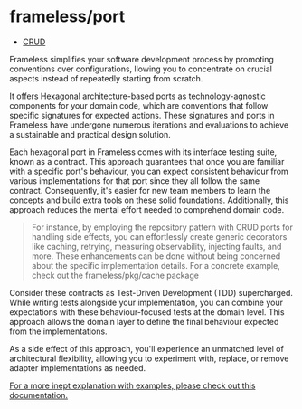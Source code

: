 # frameless/port

- [CRUD](./crud/README.md)

Frameless simplifies your software development process by promoting conventions over configurations,
llowing you to concentrate on crucial aspects instead of repeatedly starting from scratch.

It offers Hexagonal architecture-based ports as technology-agnostic components for your domain code,
which are conventions that follow specific signatures for expected actions.
These signatures and ports in Frameless have undergone numerous iterations
and evaluations to achieve a sustainable and practical design solution.

Each hexagonal port in Frameless comes with its interface testing suite, known as a contract.
This approach guarantees that once you are familiar with a specific port's behaviour,
you can expect consistent behaviour from various implementations for that port since they all follow the same contract.
Consequently, it's easier for new team members to learn the concepts and build extra tools on these solid foundations.
Additionally, this approach reduces the mental effort needed to comprehend domain code.

> For instance, by employing the repository pattern with CRUD ports for handling side effects,
> you can effortlessly create generic decorators like caching, retrying, measuring observability,
> injecting faults, and more.
> These enhancements can be done without being concerned about the specific implementation details.
> For a concrete example, check out the frameless/pkg/cache package

Consider these contracts as Test-Driven Development (TDD) supercharged.
While writing tests alongside your implementation,
you can combine your expectations with these behaviour-focused tests at the domain level.
This approach allows the domain layer to define the final behaviour expected from the implementations.

As a side effect of this approach, you'll experience an unmatched level of architectural flexibility,
allowing you to experiment with, replace, or remove adapter implementations as needed.

[For a more inept explanation with examples, please check out this documentation.](intro.md)
